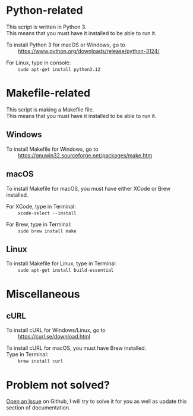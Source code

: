# Python-related  

This script is written in Python 3.  
This means that you must have it installed to be able   to run it.

To install Python 3 for macOS or Windows, go to  
        https://www.python.org/downloads/release/python-3124/

For Linux, type in console:  
        <code>sudo apt-get install python3.12</code>  

# Makefile-related  

This script is making a Makefile file.  
This means that you must have it installed to be able to run it.

## Windows  

To install Makefile for Windows, go to  
        https://gnuwin32.sourceforge.net/packages/make.htm  

## macOS  

To install Makefile for macOS, you must have either XCode or Brew installed.  

For XCode, type in Terminal:  
        <code>xcode-select --install</code>  

For Brew, type in Terminal:  
        <code>sudo brew install make</code>  

## Linux  

To install Makefile for Linux, type in Terminal:  
        <code>sudo apt-get install build-essential</code>  

# Miscellaneous  

## cURL  

To install cURL for Windows/Linux, go to  
        https://curl.se/download.html  

To install cURL for macOS, you must have Brew installed.  
Type in Terminal:  
        <code>brew install curl</code>  

# Problem not solved?  

[Open an Issue](https://github.com/Chist-Sergey/Makefile-Generator/issues/new) on Github, I will try to solve it for you as well as update this section of documentation.  
